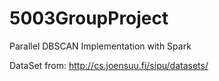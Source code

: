 # 5003GroupProject
Parallel DBSCAN Implementation with Spark

DataSet from: http://cs.joensuu.fi/sipu/datasets/
